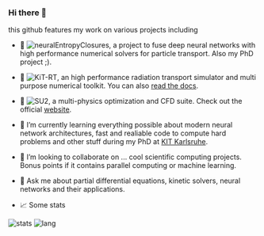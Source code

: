 ### Hi there 👋

this github features my work on various projects including

- 🔭 ![neuralEntropyClosures](https://github.com/ScSteffen/neuralEntropyClosures), a project to fuse deep neural networks with high performance numerical solvers for particle transport. Also my PhD project ;).
- 🔭 ![KiT-RT](https://github.com/CSMMLab/KiT-RT), an high performance radiation transport simulator and multi purpose numerical toolkit. You can also [read the docs]( https://kit-rt.readthedocs.io/en/develop/index.html).
- 🔭 ![SU2](https://github.com/su2code/SU2), a multi-physics optimization and CFD suite. Check out the official [website](https://su2code.github.io/).


- 🌱 I’m currently learning everything possible about modern neural network architectures, fast and realiable code to compute hard problems and other stuff during my PhD at [KIT Karlsruhe](https://www.scc.kit.edu/en/aboutus/rg-csmm.php).
- 👯 I’m looking to collaborate on ... cool scientific computing projects. Bonus points if it contains parallel computing or machine learning.
- 💬 Ask me about partial differential equations, kinetic solvers, neural networks and their applications. 

- 📈 Some stats

![stats](https://github-readme-stats.vercel.app/api?username=ScSteffen)
![lang](https://github-readme-stats.vercel.app/api/top-langs/?username=ScSteffen&layout=compact)

